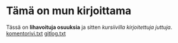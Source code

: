 # Tämä on mun kirjoittama

Tässä on **lihavoituja osuuksia** ja sitten *kursiivilla kirjoitettuja juttuja*.
[komentorivi.txt](https://github.com/karhuherra/ot-harjoitustyo/blob/master/laskarit/viikko1/komentorivi.txt)
[gitlog.txt](https://github.com/karhuherra/ot-harjoitustyo/blob/master/laskarit/viikko1/gitlog.txt)
